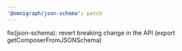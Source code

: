```yaml
---
'@omnigraph/json-schema': patch
---
```


fix(json-schema): revert breaking change in the API (export getComposerFromJSONSchema)
